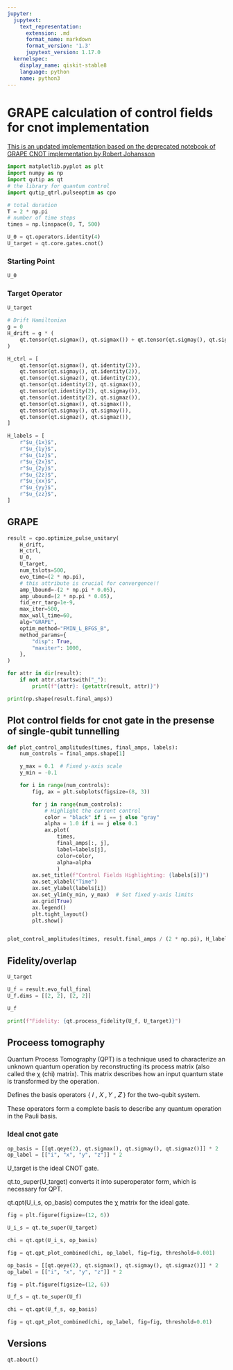 ```yaml
---
jupyter:
  jupytext:
    text_representation:
      extension: .md
      format_name: markdown
      format_version: '1.3'
      jupytext_version: 1.17.0
  kernelspec:
    display_name: qiskit-stable8
    language: python
    name: python3
---
```


# GRAPE calculation of control fields for cnot implementation

[This is an updated implementation based on the deprecated notebook of GRAPE CNOT implementation by Robert Johansson](https://nbviewer.org/github/qutip/qutip-notebooks/blob/master/examples/control-grape-cnot.ipynb)

```python
import matplotlib.pyplot as plt
import numpy as np
import qutip as qt
# the library for quantum control
import qutip_qtrl.pulseoptim as cpo
```

```python
# total duration
T = 2 * np.pi
# number of time steps
times = np.linspace(0, T, 500)
```

```python
U_0 = qt.operators.identity(4)
U_target = qt.core.gates.cnot()
```

### Starting Point

```python
U_0
```

### Target Operator

```python
U_target
```

```python
# Drift Hamiltonian
g = 0
H_drift = g * (
    qt.tensor(qt.sigmax(), qt.sigmax()) + qt.tensor(qt.sigmay(), qt.sigmay())
)
```

```python
H_ctrl = [
    qt.tensor(qt.sigmax(), qt.identity(2)),
    qt.tensor(qt.sigmay(), qt.identity(2)),
    qt.tensor(qt.sigmaz(), qt.identity(2)),
    qt.tensor(qt.identity(2), qt.sigmax()),
    qt.tensor(qt.identity(2), qt.sigmay()),
    qt.tensor(qt.identity(2), qt.sigmaz()),
    qt.tensor(qt.sigmax(), qt.sigmax()),
    qt.tensor(qt.sigmay(), qt.sigmay()),
    qt.tensor(qt.sigmaz(), qt.sigmaz()),
]
```

```python
H_labels = [
    r"$u_{1x}$",
    r"$u_{1y}$",
    r"$u_{1z}$",
    r"$u_{2x}$",
    r"$u_{2y}$",
    r"$u_{2z}$",
    r"$u_{xx}$",
    r"$u_{yy}$",
    r"$u_{zz}$",
]
```

## GRAPE

```python
result = cpo.optimize_pulse_unitary(
    H_drift,
    H_ctrl,
    U_0,
    U_target,
    num_tslots=500,
    evo_time=(2 * np.pi),
    # this attribute is crucial for convergence!!
    amp_lbound=-(2 * np.pi * 0.05),
    amp_ubound=(2 * np.pi * 0.05),
    fid_err_targ=1e-9,
    max_iter=500,
    max_wall_time=60,
    alg="GRAPE",
    optim_method="FMIN_L_BFGS_B",
    method_params={
        "disp": True,
        "maxiter": 1000,
    },
)
```

```python
for attr in dir(result):
    if not attr.startswith("_"):
        print(f"{attr}: {getattr(result, attr)}")

print(np.shape(result.final_amps))
```

## Plot control fields for cnot gate in the presense of single-qubit tunnelling

```python
def plot_control_amplitudes(times, final_amps, labels):
    num_controls = final_amps.shape[1]

    y_max = 0.1  # Fixed y-axis scale
    y_min = -0.1

    for i in range(num_controls):
        fig, ax = plt.subplots(figsize=(8, 3))

        for j in range(num_controls):
            # Highlight the current control
            color = "black" if i == j else "gray"
            alpha = 1.0 if i == j else 0.1
            ax.plot(
                times,
                final_amps[:, j],
                label=labels[j],
                color=color,
                alpha=alpha
                )
        ax.set_title(f"Control Fields Highlighting: {labels[i]}")
        ax.set_xlabel("Time")
        ax.set_ylabel(labels[i])
        ax.set_ylim(y_min, y_max)  # Set fixed y-axis limits
        ax.grid(True)
        ax.legend()
        plt.tight_layout()
        plt.show()


plot_control_amplitudes(times, result.final_amps / (2 * np.pi), H_labels)
```

## Fidelity/overlap

```python
U_target
```

```python
U_f = result.evo_full_final
U_f.dims = [[2, 2], [2, 2]]
```

```python
U_f
```

```python
print(f"Fidelity: {qt.process_fidelity(U_f, U_target)}")
```

## Proceess tomography


Quantum Process Tomography (QPT) is a technique used to characterize an unknown quantum operation by reconstructing its process matrix (also called the χ (chi) matrix). This matrix describes how an input quantum state is transformed by the operation.


Defines the basis operators 
{
𝐼
,
𝑋
,
𝑌
,
𝑍
}
for the two-qubit system.

These operators form a complete basis to describe any quantum operation in the Pauli basis.


### Ideal cnot gate

```python
op_basis = [[qt.qeye(2), qt.sigmax(), qt.sigmay(), qt.sigmaz()]] * 2
op_label = [["i", "x", "y", "z"]] * 2
```

U_target is the ideal CNOT gate.

qt.to_super(U_target) converts it into superoperator form, which is necessary for QPT.

qt.qpt(U_i_s, op_basis) computes the χ matrix for the ideal gate.

```python
fig = plt.figure(figsize=(12, 6))

U_i_s = qt.to_super(U_target)

chi = qt.qpt(U_i_s, op_basis)

fig = qt.qpt_plot_combined(chi, op_label, fig=fig, threshold=0.001)
```

```python
op_basis = [[qt.qeye(2), qt.sigmax(), qt.sigmay(), qt.sigmaz()]] * 2
op_label = [["i", "x", "y", "z"]] * 2
```

```python
fig = plt.figure(figsize=(12, 6))

U_f_s = qt.to_super(U_f)

chi = qt.qpt(U_f_s, op_basis)

fig = qt.qpt_plot_combined(chi, op_label, fig=fig, threshold=0.01)
```

## Versions


```python
qt.about()
```

